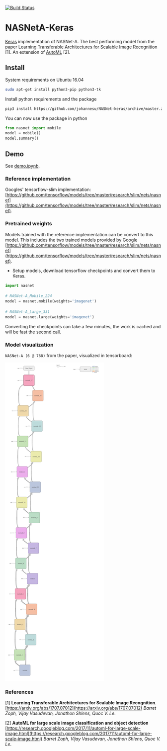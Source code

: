 [![Build Status](https://travis-ci.org/johannesu/NASNet-keras.svg?branch=master)](https://travis-ci.org/johannesu/NASNet-keras)

# NASNetA-Keras

[Keras](https://keras.io/) implementation of NASNet-A. The best performing model from the paper [Learning Transferable Architectures for Scalable Image Recognition](https://arxiv.org/abs/1707.07012) [1].
An extension of [AutoML](https://research.googleblog.com/2017/11/automl-for-large-scale-image.html) [2].

## Install
System requirements on Ubuntu 16.04

```bash
sudo apt-get install python3-pip python3-tk
```

Install python requirements and the package
```bash
pip3 install https://github.com/johannesu/NASNet-keras/archive/master.zip
```

You can now use the package in python

```python
from nasnet import mobile
model = mobile()
model.summary()
```

## Demo

See [demo.ipynb](demo.ipynb).

### Reference implementation
Googles' tensorflow-slim implementation: [https://github.com/tensorflow/models/tree/master/research/slim/nets/nasnet](https://github.com/tensorflow/models/tree/master/research/slim/nets/nasnet).


### Pretrained weights
Models trained with the reference implementation can be convert to this model.
This includes the two trained models provided by Google [https://github.com/tensorflow/models/tree/master/research/slim/nets/nasnet](https://github.com/tensorflow/models/tree/master/research/slim/nets/nasnet).

* Setup models, download tensorflow checkpoints and convert them to Keras.

```python
import nasnet

# NASNet-A_Mobile_224
model = nasnet.mobile(weights='imagenet')

# NASNet-A_Large_331
model = nasnet.large(weights='imagenet')
```

Converting the checkpoints can take a few minutes, the work is cached and will be fast the second call.


### Model visualization
`NASNet-A (6 @ 768)` from the paper, visualized in tensorboard:

![NASNet-A (6 @ 768)](images/6_768.png)


### References
[1]   __Learning Transferable Architectures for Scalable Image Recognition__.
[https://arxiv.org/abs/1707.07012](https://arxiv.org/abs/1707.07012)
_Barret Zoph, Vijay Vasudevan, Jonathon Shlens, Quoc V. Le_.

[2]  __AutoML for large scale image classification and object detection__
[https://research.googleblog.com/2017/11/automl-for-large-scale-image.html](https://research.googleblog.com/2017/11/automl-for-large-scale-image.html)
_Barret Zoph, Vijay Vasudevan, Jonathon Shlens, Quoc V. Le_.